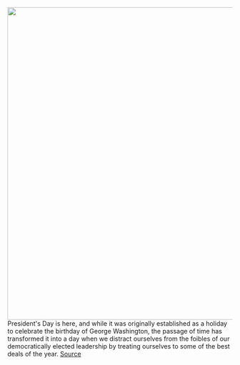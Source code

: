 <img src='https://cdn.vox-cdn.com/thumbor/NWX1Kjql7IrjG7F1O4ywW6tkTmc=/0x0:2040x1360/1200x800/filters:focal(831x749:1157x1075)/cdn.vox-cdn.com/uploads/chorus_image/image/70523038/akrales_211028_4820_0523.0.jpg' width='700px' /><br/>
President's Day is here, and while it was originally established as a holiday to celebrate the birthday of George Washington, the passage of time has transformed it into a day when we distract ourselves from the foibles of our democratically elected leadership by treating ourselves to some of the best deals of the year.
<a href='https://www.theverge.com/good-deals/22939133/presidents-day-best-sales-2022-tech-deals-headphones-laptops-tvs-gaming'> Source <a/>